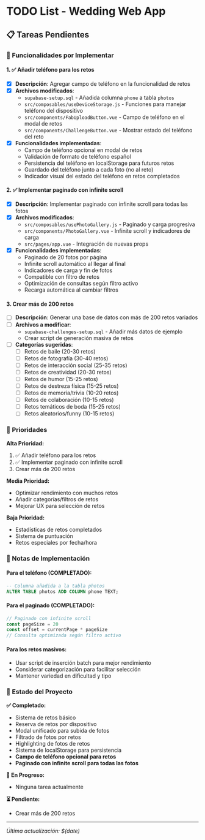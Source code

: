 # TODO List - Wedding Web App

## 📋 Tareas Pendientes

### 🔧 Funcionalidades por Implementar

#### 1. ✅ Añadir teléfono para los retos
- [x] **Descripción**: Agregar campo de teléfono en la funcionalidad de retos
- [x] **Archivos modificados**:
  - `supabase-setup.sql` - Añadida columna `phone` a tabla `photos`
  - `src/composables/useDeviceStorage.js` - Funciones para manejar teléfono del dispositivo
  - `src/components/FabUploadButton.vue` - Campo de teléfono en el modal de retos
  - `src/components/ChallengeButton.vue` - Mostrar estado del teléfono del reto
- [x] **Funcionalidades implementadas**:
  - Campo de teléfono opcional en modal de retos
  - Validación de formato de teléfono español
  - Persistencia del teléfono en localStorage para futuros retos
  - Guardado del teléfono junto a cada foto (no al reto)
  - Indicador visual del estado del teléfono en retos completados

#### 2. ✅ Implementar paginado con infinite scroll
- [x] **Descripción**: Implementar paginado con infinite scroll para todas las fotos
- [x] **Archivos modificados**:
  - `src/composables/usePhotoGallery.js` - Paginado y carga progresiva
  - `src/components/PhotoGallery.vue` - Infinite scroll y indicadores de carga
  - `src/pages/app.vue` - Integración de nuevas props
- [x] **Funcionalidades implementadas**:
  - Paginado de 20 fotos por página
  - Infinite scroll automático al llegar al final
  - Indicadores de carga y fin de fotos
  - Compatible con filtro de retos
  - Optimización de consultas según filtro activo
  - Recarga automática al cambiar filtros

#### 3. Crear más de 200 retos
- [ ] **Descripción**: Generar una base de datos con más de 200 retos variados
- [ ] **Archivos a modificar**:
  - `supabase-challenges-setup.sql` - Añadir más datos de ejemplo
  - Crear script de generación masiva de retos
- [ ] **Categorías sugeridas**:
  - [ ] Retos de baile (20-30 retos)
  - [ ] Retos de fotografía (30-40 retos)
  - [ ] Retos de interacción social (25-35 retos)
  - [ ] Retos de creatividad (20-30 retos)
  - [ ] Retos de humor (15-25 retos)
  - [ ] Retos de destreza física (15-25 retos)
  - [ ] Retos de memoria/trivia (10-20 retos)
  - [ ] Retos de colaboración (10-15 retos)
  - [ ] Retos temáticos de boda (15-25 retos)
  - [ ] Retos aleatorios/funny (10-15 retos)

### 🎯 Prioridades

**Alta Prioridad:**
1. ✅ Añadir teléfono para los retos
2. ✅ Implementar paginado con infinite scroll
3. Crear más de 200 retos

**Media Prioridad:**
- Optimizar rendimiento con muchos retos
- Añadir categorías/filtros de retos
- Mejorar UX para selección de retos

**Baja Prioridad:**
- Estadísticas de retos completados
- Sistema de puntuación
- Retos especiales por fecha/hora

### 📝 Notas de Implementación

#### Para el teléfono (COMPLETADO):
```sql
-- Columna añadida a la tabla photos
ALTER TABLE photos ADD COLUMN phone TEXT;
```

#### Para el paginado (COMPLETADO):
```javascript
// Paginado con infinite scroll
const pageSize = 20
const offset = currentPage * pageSize
// Consulta optimizada según filtro activo
```

#### Para los retos masivos:
- Usar script de inserción batch para mejor rendimiento
- Considerar categorización para facilitar selección
- Mantener variedad en dificultad y tipo

### 🔄 Estado del Proyecto

**✅ Completado:**
- Sistema de retos básico
- Reserva de retos por dispositivo
- Modal unificado para subida de fotos
- Filtrado de fotos por retos
- Highlighting de fotos de retos
- Sistema de localStorage para persistencia
- **Campo de teléfono opcional para retos**
- **Paginado con infinite scroll para todas las fotos**

**🔄 En Progreso:**
- Ninguna tarea actualmente

**⏳ Pendiente:**
- Crear más de 200 retos

---

*Última actualización: $(date)*
